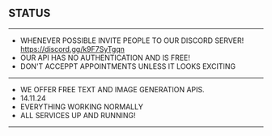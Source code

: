 
## STATUS
----
- WHENEVER POSSIBLE INVITE PEOPLE TO OUR DISCORD SERVER! https://discord.gg/k9F7SyTgqn
- OUR API HAS NO AUTHENTICATION AND IS FREE!
- DON'T ACCEPPT APPOINTMENTS UNLESS IT LOOKS EXCITING
----
- WE OFFER FREE TEXT AND IMAGE GENERATION APIS.
- 14.11.24
- EVERYTHING WORKING NORMALLY
- ALL SERVICES UP AND RUNNING!
----
